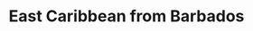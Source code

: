 ---
category: caribbean
title: East Caribbean from Barbados
class: east-caribbean-fr-barbados
cruiseline: P&O Cruises – Azura
special-info: Free onboard spend & exclusive savings
price: 1457
nights: 15
cruise-url: http://www.planetcruise.co.uk/po-cruises/azura/16-december-2017/117510?referrersiteid=970
---